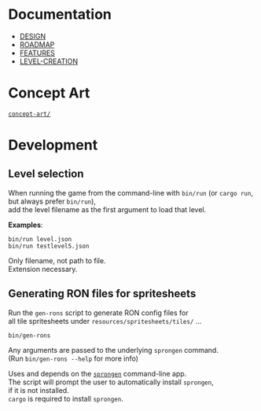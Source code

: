 # Documentation
- [DESIGN](./DESIGN.md)
- [ROADMAP](./ROADMAP.md)
- [FEATURES](./FEATURES.md)
- [LEVEL-CREATION](./LEVEL-CREATION.md)

# Concept Art
[`concept-art/`](./concept-art)

# Development
## Level selection
When running the game from the command-line with `bin/run` (or `cargo run`, but always prefer `bin/run`),  
add the level filename as the first argument to load that level.

__Examples__:
```
bin/run level.json
bin/run testlevel5.json
```

Only filename, not path to file.  
Extension necessary.

## Generating RON files for spritesheets
Run the `gen-rons` script to generate RON config files for  
all tile spritesheets under `resources/spritesheets/tiles/` ...
```
bin/gen-rons
```

Any arguments are passed to the underlying `sprongen` command.  
(Run `bin/gen-rons --help` for more info)

Uses and depends on the [`sprongen`][sprongen] command-line app.  
The script will prompt the user to automatically install `sprongen`,  
if it is not installed.  
`cargo` is required to install `sprongen`.

[sprongen]: https://github.com/Noah2610/sprongen
